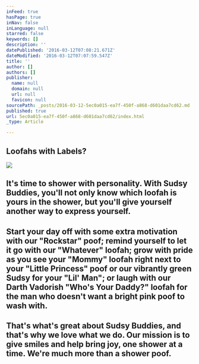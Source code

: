 ```yaml
---
inFeed: true
hasPage: true
inNav: false
inLanguage: null
starred: false
keywords: []
description: ''
datePublished: '2016-03-12T07:08:21.671Z'
dateModified: '2016-03-12T07:07:59.547Z'
title: ''
author: []
authors: []
publisher:
  name: null
  domain: null
  url: null
  favicon: null
sourcePath: _posts/2016-03-12-5ec0a015-ea7f-450f-a868-d601daa7cd62.md
published: true
url: 5ec0a015-ea7f-450f-a868-d601daa7cd62/index.html
_type: Article

---
```

## Loofahs with Labels?
![](https://the-grid-user-content.s3-us-west-2.amazonaws.com/db1a870b-c78b-46d8-be95-009dd4c9a476.jpg)

## It's time to shower with personality. With Sudsy Buddies, you'll not only know which loofah is yours in the shower, but you'll give yourself another way to express yourself.

## Start your day off with some extra motivation with our "Rockstar" poof; remind yourself to let it go with our "Whatever" loofah; grow with pride as you see your "Mommy" loofah right next to your "Little Princess" poof or our vibrantly green Sudsy for your "Lil' Man"; or laugh with our Darth Vadorish "Who's Your Daddy?" loofah for the man who doesn't want a bright pink poof to wash with.

## That's what's great about Sudsy Buddies, and that's why we love what we do. Our mission is to give smiles and help bring joy, one shower at a time. We're much more than a shower poof.